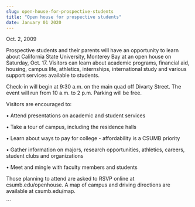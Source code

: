 ```yaml
---
slug: open-house-for-prospective-students
title: "Open house for prospective students"
date: January 01 2020
---
```


 
<p>Oct. 2, 2009</p>
<p>
  Prospective students and their parents will have an opportunity to learn about
  California State University, Monterey Bay at an open house on Saturday, Oct.
  17. Visitors can learn about academic programs, financial aid, housing, campus
  life, athletics, internships, international study and various support services
  available to students.
</p>
<p>
  Check-in will begin at 9:30 a.m. on the main quad off Divarty Street. The
  event will run from 10 a.m. to 2 p.m. Parking will be free.
</p>
<p>Visitors are encouraged to:</p>
<p>• Attend presentations on academic and student services</p>
<p>• Take a tour of campus, including the residence halls</p>
<p>• Learn about ways to pay for college - affordability is a CSUMB priority</p>
<p>
  • Gather information on majors, research opportunities, athletics, careers,
  student clubs and organizations
</p>
<p>• Meet and mingle with faculty members and students</p>
<p>
  Those planning to attend are asked to RSVP online at csumb.edu/openhouse. A
  map of campus and driving directions are available at csumb.edu/map.
</p>
<p></p>
```
